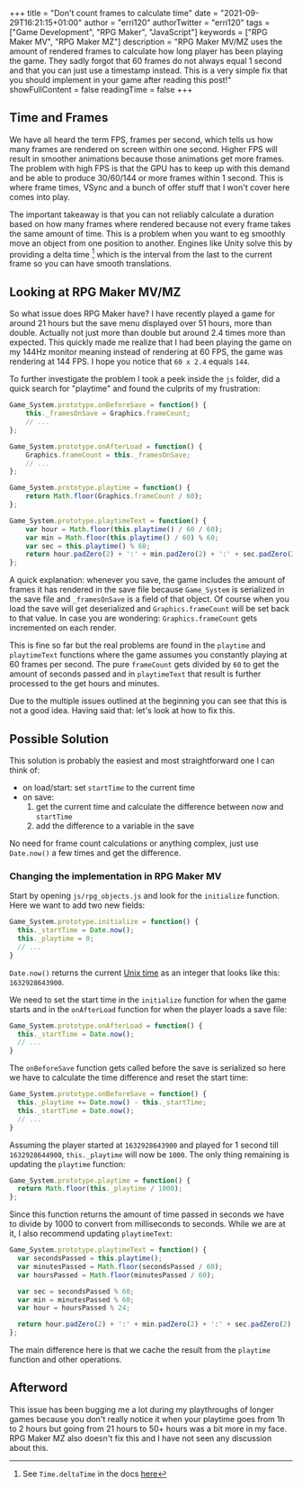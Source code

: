 +++
title = "Don't count frames to calculate time"
date = "2021-09-29T16:21:15+01:00"
author = "erri120"
authorTwitter = "erri120"
tags = ["Game Development", "RPG Maker", "JavaScript"]
keywords = ["RPG Maker MV", "RPG Maker MZ"]
description = "RPG Maker MV/MZ uses the amount of rendered frames to calculate how long player has been playing the game. They sadly forgot that 60 frames do not always equal 1 second and that you can just use a timestamp instead. This is a very simple fix that you should implement in your game after reading this post!"
showFullContent = false
readingTime = false
+++

## Time and Frames

We have all heard the term FPS, frames per second, which tells us how many frames are rendered on screen within one second. Higher FPS will result in smoother animations because those animations get more frames. The problem with high FPS is that the GPU has to keep up with this demand and be able to produce 30/60/144 or more frames within 1 second. This is where frame times, VSync and a bunch of offer stuff that I won't cover here comes into play.

The important takeaway is that you can not reliably calculate a duration based on how many frames where rendered because not every frame takes the same amount of time. This is a problem when you want to eg smoothly move an object from one position to another. Engines like Unity solve this by providing a delta time [^1] which is the interval from the last to the current frame so you can have smooth translations.

[^1]: See `Time.deltaTime` in the docs [here](https://docs.unity3d.com/ScriptReference/Time-deltaTime.html)

## Looking at RPG Maker MV/MZ

So what issue does RPG Maker have? I have recently played a game for around 21 hours but the save menu displayed over 51 hours, more than double. Actually not just more than double but around 2.4 times more than expected. This quickly made me realize that I had been playing the game on my 144Hz monitor meaning instead of rendering at 60 FPS, the game was rendering at 144 FPS. I hope you notice that `60 x 2.4` equals `144`.

To further investigate the problem I took a peek inside the `js` folder, did a quick search for "playtime" and found the culprits of my frustration:

```javascript
Game_System.prototype.onBeforeSave = function() {
    this._framesOnSave = Graphics.frameCount;
    // ...
};
```

```javascript
Game_System.prototype.onAfterLoad = function() {
    Graphics.frameCount = this._framesOnSave;
    // ...
};
```

```javascript
Game_System.prototype.playtime = function() {
    return Math.floor(Graphics.frameCount / 60);
};
```

```javascript
Game_System.prototype.playtimeText = function() {
    var hour = Math.floor(this.playtime() / 60 / 60);
    var min = Math.floor(this.playtime() / 60) % 60;
    var sec = this.playtime() % 60;
    return hour.padZero(2) + ':' + min.padZero(2) + ':' + sec.padZero(2);
};
```

A quick explanation: whenever you save, the game includes the amount of frames it has rendered in the save file because `Game_System` is serialized in the save file and `_framesOnSave` is a field of that object. Of course when you load the save will get deserialized and `Graphics.frameCount` will be set back to that value. In case you are wondering: `Graphics.frameCount` gets incremented on each render.

This is fine so far but the real problems are found in the `playtime` and `playtimeText` functions where the game assumes you constantly playing at 60 frames per second. The pure `frameCount` gets divided by `60` to get the amount of seconds passed and in `playtimeText` that result is further processed to the get hours and minutes.

Due to the multiple issues outlined at the beginning you can see that this is not a good idea. Having said that: let's look at how to fix this.

## Possible Solution

This solution is probably the easiest and most straightforward one I can think of:

- on load/start: set `startTime` to the current time
- on save:
  1) get the current time and calculate the difference between now and `startTime`
  2) add the difference to a variable in the save

No need for frame count calculations or anything complex, just use `Date.now()` a few times and get the difference.

### Changing the implementation in RPG Maker MV

Start by opening `js/rpg_objects.js` and look for the `initialize` function. Here we want to add two new fields:

```javascript
Game_System.prototype.initialize = function() {
  this._startTime = Date.now();
  this._playtime = 0;
  // ...
}
```

`Date.now()` returns the current [Unix time](https://currentmillis.com/) as an integer that looks like this: `1632928643900`.

We need to set the start time in the `initialize` function for when the game starts and in the `onAfterLoad` function for when the player loads a save file:

```javascript
Game_System.prototype.onAfterLoad = function() {
  this._startTime = Date.now();
  // ...
}
```

The `onBeforeSave` function gets called before the save is serialized so here we have to calculate the time difference and reset the start time:

```javascript
Game_System.prototype.onBeforeSave = function() {
  this._playtime += Date.now() - this._startTime;
  this._startTime = Date.now();
  // ...
}
```

Assuming the player started at `1632928643900` and played for 1 second till `1632928644900`, `this._playtime` will now be `1000`. The only thing remaining is updating the `playtime` function:

```javascript
Game_System.prototype.playtime = function() {
  return Math.floor(this._playtime / 1000);
};
```

Since this function returns the amount of time passed in seconds we have to divide by 1000 to convert from milliseconds to seconds. While we are at it, I also recommend updating `playtimeText`:

```javascript
Game_System.prototype.playtimeText = function() {
  var secondsPassed = this.playtime();
  var minutesPassed = Math.floor(secondsPassed / 60);
  var hoursPassed = Math.floor(minutesPassed / 60);

  var sec = secondsPassed % 60;
  var min = minutesPassed % 60;
  var hour = hoursPassed % 24;

  return hour.padZero(2) + ':' + min.padZero(2) + ':' + sec.padZero(2);
};
```

The main difference here is that we cache the result from the `playtime` function and other operations.

## Afterword

This issue has been bugging me a lot during my playthroughs of longer games because you don't really notice it when your playtime goes from 1h to 2 hours but going from 21 hours to 50+ hours was a bit more in my face. RPG Maker MZ also doesn't fix this and I have not seen any discussion about this.
